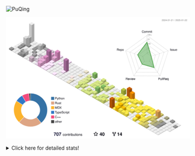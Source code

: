 ![PuQing](https://user-images.githubusercontent.com/27223114/171565019-9a56fae6-b08b-421f-99db-7e830da42371.png)

![](./profile-3d-contrib/profile-season-animate.svg)

<details>
<summary>Click here for detailed stats!</summary>

<!--START_SECTION:waka-->
![Lines of code](https://img.shields.io/badge/From%20Hello%20World%20I%27ve%20Written-1.7%20million%20lines%20of%20code-blue)

**🐱 My GitHub Data** 

> 📦 416.7 kB Used in GitHub's Storage 
 > 
> 🚫 Not Opted to Hire
 > 
> 📜 37 Public Repositories 
 > 
> 🔑 33 Private Repositories 
 > 
**I'm an Early 🐤** 

```text
🌞 Morning                740 commits         ██░░░░░░░░░░░░░░░░░░░░░░░   08.32 % 
🌆 Daytime                3962 commits        ███████████░░░░░░░░░░░░░░   44.53 % 
🌃 Evening                2016 commits        ██████░░░░░░░░░░░░░░░░░░░   22.66 % 
🌙 Night                  2179 commits        ██████░░░░░░░░░░░░░░░░░░░   24.49 % 
```


📊 **This Week I Spent My Time On** 

```text
💬 Programming Languages: 
Music                    57 mins             █████████░░░░░░░░░░░░░░░░   36.37 % 
Communicating            41 mins             ███████░░░░░░░░░░░░░░░░░░   26.44 % 
Other                    30 mins             █████░░░░░░░░░░░░░░░░░░░░   19.42 % 
Reading Paper            15 mins             ██░░░░░░░░░░░░░░░░░░░░░░░   09.93 % 
TOML                     8 mins              █░░░░░░░░░░░░░░░░░░░░░░░░   05.55 % 

🔥 Editors: 
NetEaseMusic             57 mins             █████████░░░░░░░░░░░░░░░░   36.37 % 
Mail                     41 mins             ███████░░░░░░░░░░░░░░░░░░   26.44 % 
Telegram                 30 mins             █████░░░░░░░░░░░░░░░░░░░░   19.40 % 
Zotero                   15 mins             ██░░░░░░░░░░░░░░░░░░░░░░░   09.93 % 
VS Code                  8 mins              █░░░░░░░░░░░░░░░░░░░░░░░░   05.55 % 

💻 Operating System: 
Mac                      2 hrs 29 mins       ████████████████████████░   94.45 % 
WSL                      8 mins              █░░░░░░░░░░░░░░░░░░░░░░░░   05.55 % 
```


<!--END_SECTION:waka-->
</details>
